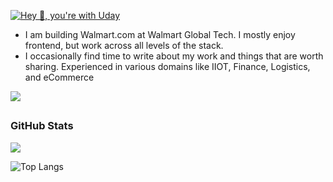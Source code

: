 [<img src="./assets/uday.gif" alt="Hey 👋, you're with Uday" title="Hey 👋, you're with Uday"/>](https://www.linkedin.com/in/udayvunnam/)

- I am building Walmart.com at Walmart Global Tech. I mostly enjoy frontend, but work across all levels of the stack.
- I occasionally find time to write about my work and things that are worth sharing. Experienced in various domains like IIOT, Finance, Logistics, and eCommerce


<a href="http://twitter.com/udayvunnam_">
  <img src="https://img.shields.io/twitter/follow/udayvunnam_?label=Twitter&logo=twitter&style=for-the-badge" />
  </a>

## <h3 align="left">GitHub Stats</h3>

<a href="">
  <img align="centre" src="https://github-readme-stats.vercel.app/api?username=udayvunnam&count_private=true&include_all_commits=true&show_icons=true&title_color=008080&text_color=#323336&icon_color=008080&bg_color=fff" />
<a />

![Top Langs](https://github-readme-stats.vercel.app/api/top-langs/?username=udayvunnam&layout=compact&title_color=008080&text_color=#323336&icon_color=008080&bg_color=fff)
